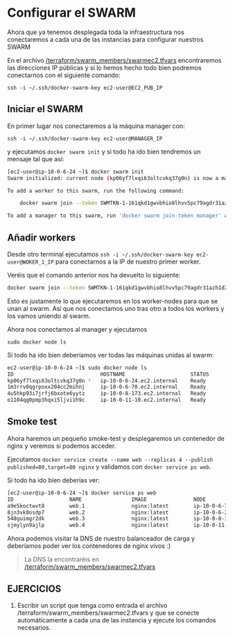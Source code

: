 # Configurar el SWARM

Ahora que ya tenemos desplegada toda la infraestructura nos conectaremos a cada una de las instancias para configurar nuestros SWARM

En el archivo [/terraform/swarm_members/swarmec2.tfvars](../../terraform/swarm_members/swarmec2.tfvars) encontraremos las direcciones IP públicas y si lo hemos hecho todo bien podremos conectarnos con el siguiente comando:

``ssh -i ~/.ssh/docker-swarm-key ec2-user@EC2_PUB_IP``

## Iniciar el SWARM

En primer lugar nos conectaremos a la máquina manager con:

``ssh -i ~/.ssh/docker-swarm-key ec2-user@MANAGER_IP``

y ejecutamos ``docker swarm init`` y si todo ha ido bien tendremos un mensaje tal que así:

```bash
[ec2-user@ip-10-0-6-24 ~]$ docker swarm init
Swarm initialized: current node (kp06yf7lxqi63oltcvkq37g0n) is now a manager.

To add a worker to this swarm, run the following command:

    docker swarm join --token SWMTKN-1-161qkd1gwvbhio8lhvv5pc79agdr31azh1d253oe1ed2dg6oku-60eyb1ltfl0w29sjw6ypfft95 10.0.6.24:2377

To add a manager to this swarm, run 'docker swarm join-token manager' and follow the instructions.
```

## Añadir workers

Desde otro terminal ejecutamos ``ssh -i ~/.ssh/docker-swarm-key ec2-user@WOKER_1_IP`` para conectarnos a la IP de nuestro primer worker.

Veréis que el comando anterior nos ha devuelto lo siguiente:

```bash
docker swarm join --token SWMTKN-1-161qkd1gwvbhio8lhvv5pc79agdr31azh1d253oe1ed2dg6oku-60eyb1ltfl0w29sjw6ypfft95 10.0.6.24:2377
```

Esto es justamente lo que ejecutaremos en los worker-nodes para que se unan al swarm. Así que nos conectamos uno tras otro a todos los workers y los vamos uniendo al swarm.

Ahora nos conectamos al manager y ejecutamos

``sudo docker node ls``

Si todo ha ido bien deberíamos ver todas las máquinas unidas al swarm:

```bash
ec2-user@ip-10-0-6-24 ~]$ sudo docker node ls
ID                            HOSTNAME                     STATUS              AVAILABILITY        MANAGER STATUS      ENGINE VERSION
kp06yf7lxqi63oltcvkq37g0n *   ip-10-0-6-24.ec2.internal    Ready               Active              Leader              19.03.6-ce
1m3rrv0qgrpoxx204cc2mihnj     ip-10-0-6-70.ec2.internal    Ready               Active                                  19.03.6-ce
4u5hkp93i7jrfj6bxote6yytz     ip-10-0-8-173.ec2.internal   Ready               Active                                  19.03.6-ce
o1104qg0pmp3hqxi5ljvi1h9c     ip-10-0-11-10.ec2.internal   Ready               Active                                  19.03.6-ce
```
## Smoke test

Ahora haremos un pequeño smoke-test y desplegaremos un contenedor de nginx y veremos si podemos acceder. 

Ejecutamos ``docker service create --name web --replicas 4 --publish published=80,target=80 nginx`` y validamos con ``docker service ps web``.

Si todo ha ido bien deberías ver:
```bash
[ec2-user@ip-10-0-6-24 ~]$ docker service ps web
ID                  NAME                IMAGE               NODE                         DESIRED STATE       CURRENT STATE            ERROR               PORTS
a9e5koctwvt8        web.1               nginx:latest        ip-10-0-6-70.ec2.internal    Running             Running 14 seconds ago                       
8jn3vk8osdp7        web.2               nginx:latest        ip-10-0-6-24.ec2.internal    Running             Running 18 seconds ago                       
548guimgr2dk        web.3               nginx:latest        ip-10-0-8-173.ec2.internal   Running             Running 13 seconds ago                       
sjmylyn9ajlp        web.4               nginx:latest        ip-10-0-11-10.ec2.internal   Running             Running 18 seconds ago       
```

Ahora podemos visitar la DNS de nuestro balanceador de carga y deberíamos poder ver los contenedores de nginx vivos :)
> La DNS la encontraréis en [/terraform/swarm_members/swarmec2.tfvars](../../terraform/swarm_members/swarmec2.tfvars)

## EJERCICIOS

1. Escribir un script que tenga como entrada el archivo /terraform/swarm_members/swarmec2.tfvars y que se conecte automáticamente a cada una de las instancia y ejecute los comandos necesarios.

